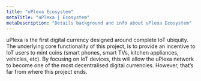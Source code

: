 ```yaml
---
title: "uPlexa Ecosystem"
metaTitle: "uPlexa | Ecosystem"
metaDescription: "Details background and info about uPlexa Ecosystem"
---
```


uPlexa is the first digital currency designed around complete IoT ubiquity. The underlying core functionality of this project, is to provide an incentive to IoT users to mint coins (smart phones, smart TVs, kitchen appliances, vehicles, etc). By focusing on IoT devices, this will allow the uPlexa network to become one of the most decentralised digital currencies. However, that’s far from where this project ends.